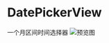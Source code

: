 # DatePickerView
一个月区间时间选择器
![预览图](https://github.com/Xianyus/DatePickerView/blob/master/WechatIMG27.jpeg)

